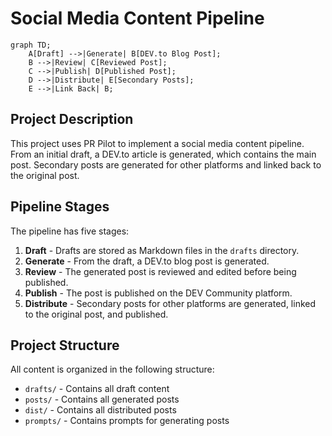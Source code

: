 # Social Media Content Pipeline

```mermaid
graph TD;
    A[Draft] -->|Generate| B[DEV.to Blog Post];
    B -->|Review| C[Reviewed Post];
    C -->|Publish| D[Published Post];
    D -->|Distribute| E[Secondary Posts];
    E -->|Link Back| B;
```

## Project Description
This project uses PR Pilot to implement a social media content pipeline. From an initial draft, a DEV.to article is generated, which contains the main post. Secondary posts are generated for other platforms and linked back to the original post.

## Pipeline Stages

The pipeline has five stages:
1. **Draft** - Drafts are stored as Markdown files in the `drafts` directory.
2. **Generate** - From the draft, a DEV.to blog post is generated.
3. **Review** - The generated post is reviewed and edited before being published.
4. **Publish** - The post is published on the DEV Community platform.
5. **Distribute** - Secondary posts for other platforms are generated, linked to the original post, and published.

## Project Structure

All content is organized in the following structure:
- `drafts/` - Contains all draft content
- `posts/` - Contains all generated posts
- `dist/` - Contains all distributed posts
- `prompts/` - Contains prompts for generating posts
